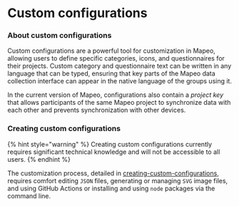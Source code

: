 # Custom configurations

### About custom configurations

Custom configurations are a powerful tool for customization in Mapeo, allowing users to define specific categories, icons, and questionnaires for their projects. Custom category and questionnaire text can be written in any language that can be typed, ensuring that key parts of the Mapeo data collection interface can appear in the native language of the groups using it.&#x20;

In the current version of Mapeo, configurations also contain a _project key_ that allows participants of the same Mapeo project to synchronize data with each other and prevents synchronization with other devices. ​

### Creating custom configurations

{% hint style="warning" %}
Creating custom configurations currently requires significant technical knowledge and will not be accessible to all users.
{% endhint %}

The customization process, detailed in [creating-custom-configurations](creating-custom-configurations/ "mention"), requires comfort editing `JSON` files, generating or managing `SVG` image files, and using GitHub Actions or installing and using `node` packages via the command line.
